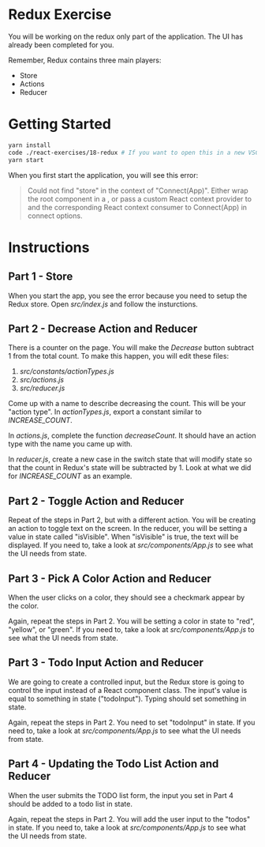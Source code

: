 # Redux Exercise

You will be working on the redux only part of the application. The UI has already been completed for you.

Remember, Redux contains three main players:

- Store
- Actions
- Reducer

# Getting Started

```bash
yarn install
code ./react-exercises/18-redux # If you want to open this in a new VSCode window.
yarn start
```

When you first start the application, you will see this error:

> Could not find "store" in the context of "Connect(App)". Either wrap the root component in a <Provider>, or pass a custom React context provider to <Provider> and the corresponding React context consumer to Connect(App) in connect options.

# Instructions

## Part 1 - Store

When you start the app, you see the error because you need to setup the Redux store. Open _src/index.js_ and follow the insturctions.

## Part 2 - Decrease Action and Reducer

There is a counter on the page. You will make the _Decrease_ button subtract 1 from the total count. To make this happen, you will edit these files:

1. _src/constants/actionTypes.js_
2. _src/actions.js_
3. _src/reducer.js_

Come up with a name to describe decreasing the count. This will be your "action type". In _actionTypes.js_, export a constant similar to _INCREASE_COUNT_.

In _actions.js_, complete the function _decreaseCount_. It should have an action type with the name you came up with.

In _reducer.js_, create a new case in the switch state that will modify state so that the count in Redux's state will be subtracted by 1. Look at what we did for _INCREASE_COUNT_ as an example.

## Part 2 - Toggle Action and Reducer

Repeat of the steps in Part 2, but with a different action. You will be creating an action to toggle text on the screen. In the reducer, you will be setting a value in state called "isVisible". When "isVisible" is true, the text will be displayed. If you need to, take a look at _src/components/App.js_ to see what the UI needs from state.

## Part 3 - Pick A Color Action and Reducer

When the user clicks on a color, they should see a checkmark appear by the color.

Again, repeat the steps in Part 2. You will be setting a color in state to "red", "yellow", or "green". If you need to, take a look at _src/components/App.js_ to see what the UI needs from state.

## Part 3 - Todo Input Action and Reducer

We are going to create a controlled input, but the Redux store is going to control the input instead of a React component class. The input's value is equal to something in state ("todoInput"). Typing should set something in state.

Again, repeat the steps in Part 2. You need to set "todoInput" in state. If you need to, take a look at _src/components/App.js_ to see what the UI needs from state.

## Part 4 - Updating the Todo List Action and Reducer

When the user submits the TODO list form, the input you set in Part 4 should be added to a todo list in state.

Again, repeat the steps in Part 2. You will add the user input to the "todos" in state. If you need to, take a look at _src/components/App.js_ to see what the UI needs from state.
